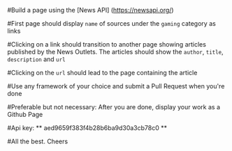 #Build a page using the [News API] (https://newsapi.org/)

#First page should display `name` of sources under the `gaming` category as links

#Clicking on a link should transition to another page showing articles published by the News Outlets. The articles should show the `author`, `title`, `description` and `url` 

#Clicking on the `url` should lead to the page containing the article

#Use any framework of your choice and submit a Pull Request when you're done

#Preferable but not necessary: After you are done, display your work as a Github Page

#Api key: ** aed9659f383f4b28b6ba9d30a3cb78c0 **

#All the best. Cheers
